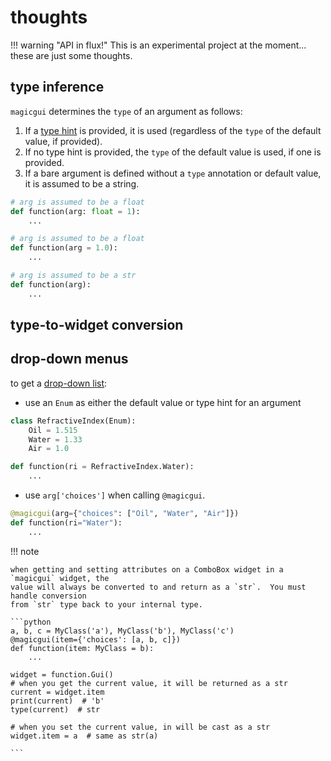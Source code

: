 # thoughts

!!! warning "API in flux!"
    This is an experimental project at the moment... these are just some thoughts.

## type inference

`magicgui` determines the `type` of an argument as follows:

1. If a [type hint](https://docs.python.org/3/library/typing.html) is provided, it is
   used (regardless of the `type` of the default value, if provided).
2. If no type hint is provided, the `type` of the default value is used, if one is
   provided.
3. If a bare argument is defined without a `type` annotation or default value, it is
   assumed to be a string.

```python
# arg is assumed to be a float
def function(arg: float = 1):
    ...

# arg is assumed to be a float
def function(arg = 1.0):
    ...

# arg is assumed to be a str
def function(arg):
    ...
```

## type-to-widget conversion

## drop-down menus

to get a [drop-down list](https://en.wikipedia.org/wiki/Drop-down_list):

- use an `Enum` as either the default value or type hint for an argument

```python
class RefractiveIndex(Enum):
    Oil = 1.515
    Water = 1.33
    Air = 1.0

def function(ri = RefractiveIndex.Water):
    ...
```

- use `arg['choices']` when calling `@magicgui`.

```python
@magicgui(arg={"choices": ["Oil", "Water", "Air"]})
def function(ri="Water"):
    ...
```

!!! note

    when getting and setting attributes on a ComboBox widget in a `magicgui` widget, the
    value will always be converted to and return as a `str`.  You must handle conversion
    from `str` type back to your internal type.  

    ```python
    a, b, c = MyClass('a'), MyClass('b'), MyClass('c')
    @magicgui(item={'choices': [a, b, c]})
    def function(item: MyClass = b):
        ...
    
    widget = function.Gui()
    # when you get the current value, it will be returned as a str
    current = widget.item
    print(current)  # 'b'
    type(current)  # str

    # when you set the current value, in will be cast as a str
    widget.item = a  # same as str(a)

    ```
